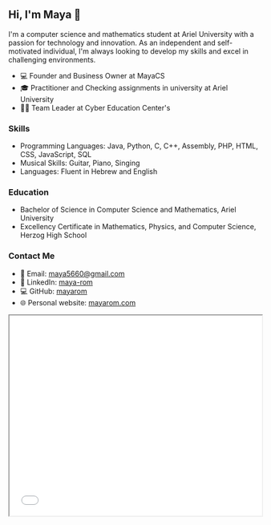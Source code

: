 ## Hi, I'm Maya 👋

I'm a computer science and mathematics student at Ariel University with a passion for technology and innovation. As an independent and self-motivated individual, I'm always looking to develop my skills and excel in challenging environments.

- 💻 Founder and Business Owner at MayaCS
- 🎓 Practitioner and Checking assignments in university at Ariel University
- 👩‍💻 Team Leader at Cyber Education Center's

### Skills

- Programming Languages: Java, Python, C, C++, Assembly, PHP, HTML, CSS, JavaScript, SQL
- Musical Skills: Guitar, Piano, Singing
- Languages: Fluent in Hebrew and English

### Education

- Bachelor of Science in Computer Science and Mathematics, Ariel University
- Excellency Certificate in Mathematics, Physics, and Computer Science, Herzog High School

### Contact Me

- 📧 Email: maya5660@gmail.com
- 🔗 LinkedIn: [maya-rom](https://www.linkedin.com/in/maya-rom/)
- 💻 GitHub: [mayarom](https://github.com/mayarom/)
- 🌐 Personal website: [mayarom.com](https://mayarom.com/)

<!-- Simulation -->
<iframe src="[link to your index.html file]" height="400" width="100%"></iframe>

